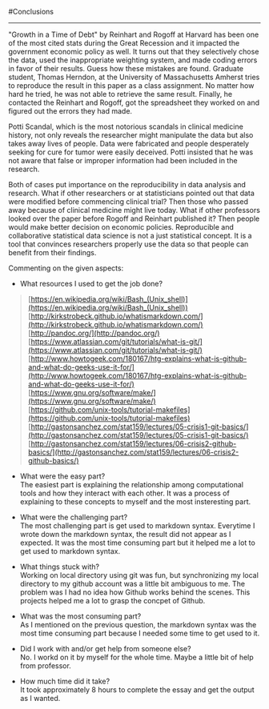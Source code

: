 #Conclusions  
***  
"Growth in a Time of Debt" by Reinhart and Rogoff at Harvard has been one of the most cited stats during the Great Recession and it impacted the government economic policy as well. It turns out that they selectively chose the data, used the inappropriate weighting system, and made coding errors in favor of their results. Guess how these mistakes are found. Graduate student, Thomas Herndon, at the University of Massachusetts Amherst tries to reproduce the result in this paper as a class assignment.  No matter how hard he tried, he was not able to retrieve the same result. Finally, he contacted the Reinhart and Rogoff, got the spreadsheet they worked on and figured out the errors they had made.   

Potti Scandal, which is the most notorious scandals in clinical medicine history, not only reveals the researcher might manipulate the data but also takes away lives of people. Data were fabricated and people desperately seeking for cure for tumor were easily deceived. Potti insisted that he was not aware that false or improper information had been included in the research.  

Both of cases put importance on the reproducibility in data analysis and research. What if other researchers or at statisticians pointed out that data were modified before commencing clinical trial?  Then those who passed away because of clinical medicine might live today. What if other professors looked over the paper before Rogoff and Reinhart published it? 	Then people would make better decision on economic policies. Reproducible and collaborative statistical data science is not a just statistical concept. It is a tool that convinces researchers properly use the data so that people can benefit from their findings.  


Commenting on the given aspects:   

- What resources I used to get the job done?  

>[https://en.wikipedia.org/wiki/Bash_(Unix_shell)](https://en.wikipedia.org/wiki/Bash_(Unix_shell))  
>[http://kirkstrobeck.github.io/whatismarkdown.com/](http://kirkstrobeck.github.io/whatismarkdown.com/)	  
>[http://pandoc.org/](http://pandoc.org/)     
>[https://www.atlassian.com/git/tutorials/what-is-git/](https://www.atlassian.com/git/tutorials/what-is-git/)    
>[http://www.howtogeek.com/180167/htg-explains-what-is-github-and-what-do-geeks-use-it-for/](http://www.howtogeek.com/180167/htg-explains-what-is-github-and-what-do-geeks-use-it-for/)    
>[https://www.gnu.org/software/make/](https://www.gnu.org/software/make/)   
>[https://github.com/unix-tools/tutorial-makefiles](https://github.com/unix-tools/tutorial-makefiles)    
>[http://gastonsanchez.com/stat159/lectures/05-crisis1-git-basics/](http://gastonsanchez.com/stat159/lectures/05-crisis1-git-basics/)    
>[http://gastonsanchez.com/stat159/lectures/06-crisis2-github-basics/](http://gastonsanchez.com/stat159/lectures/06-crisis2-github-basics/)    

- What were the easy part?  
The easiest part is explaining the relationship among computational tools and how they interact with each other. It was a process of explaining to these concepts to myself and the most insteresting part.

- What were the challenging part?    
The most challenging part is get used to markdown syntax. Everytime I wrote down the markdown syntax, the result did not appear as I expected. It was the most time consuming part but it helped me a lot to get used to markdown syntax.

- What things stuck with?    
Working on local directory using git was fun, but synchronizing my local directory to my github account was a little bit ambiguous to me. The problem was I had no idea how Github works behind the scenes. This projects helped me a lot to grasp the concpet of Github.

- What was the most consuming part?    
As I mentioned on the previous question, the markdown syntax was the most time consuming part because I needed some time to get used to it.

- Did I work with and/or get help from someone else?  
No. I workd on it by myself for the whole time. Maybe a little bit of help from professor.

- How much time did it take?  
It took approximately 8 hours to complete the essay and get the output as I wanted.
	